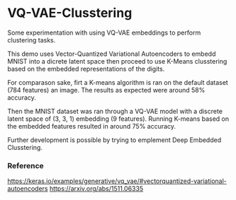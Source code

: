 # VQ-VAE-Clusstering
Some experimentation with using VQ-VAE embeddings to perform clustering tasks.

This demo uses Vector-Quantized Variational Autoencoders to embedd MNIST into a dicrete latent space then proceed to use K-Means clusstering based on the embedded representations of the digits.

For comparason sake, firt a K-means algorithm is ran on the default dataset (784 features) an image. The results as expected were around 58% accuracy.

Then the MNIST dataset was ran through a VQ-VAE model with a discrete latent space of (3, 3, 1) embedding (9 features). Running K-means based on the embedded features resulted in around 75% accuracy.

Further development is possible by trying to emplement Deep Embedded Clusstering.



### Reference
https://keras.io/examples/generative/vq_vae/#vectorquantized-variational-autoencoders
https://arxiv.org/abs/1511.06335
